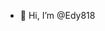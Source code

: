 - 👋 Hi, I’m @Edy818

<!---
Edy818/Edy818 is a ✨ special ✨ repository because its `README.md` (this file) appears on your GitHub profile.
You can click the Preview link to take a look at your changes.
--->
